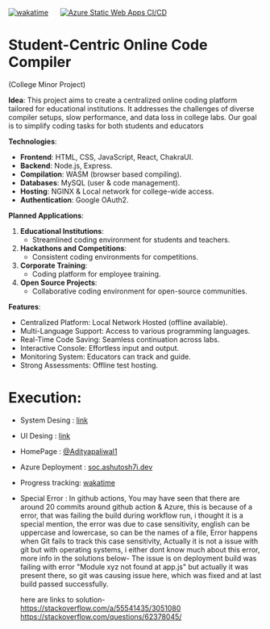 [![wakatime](https://wakatime.com/badge/github/ashutosh7i/Student-Centric_Online_Code_Compiler.svg)](https://wakatime.com/@Ashutosh7i/projects/frclgtzjob) &nbsp;&nbsp;&nbsp;&nbsp;
[![Azure Static Web Apps CI/CD](https://github.com/ashutosh7i/Student-Centric_Online_Code_Compiler/actions/workflows/azure-static-web-apps-ashy-glacier-0f98efe00.yml/badge.svg)](https://github.com/ashutosh7i/Student-Centric_Online_Code_Compiler/actions)

# Student-Centric Online Code Compiler

(College Minor Project)

**Idea**: This project aims to create a centralized online coding platform tailored for educational institutions. It addresses the challenges of diverse compiler setups, slow performance, and data loss in college labs. Our goal is to simplify coding tasks for both students and educators

**Technologies**:

- **Frontend**: HTML, CSS, JavaScript, React, ChakraUI.
- **Backend**: Node.js, Express.
- **Compilation**: WASM (browser based compiling).
- **Databases**: MySQL (user & code management).
- **Hosting**: NGINX & Local network for college-wide access.
- **Authentication**: Google OAuth2.

**Planned Applications**:

1. **Educational Institutions**:
   - Streamlined coding environment for students and teachers.
2. **Hackathons and Competitions**:
   - Consistent coding environments for competitions.
3. **Corporate Training**:
   - Coding platform for employee training.
4. **Open Source Projects**:
   - Collaborative coding environment for open-source communities.

**Features**:

- Centralized Platform: Local Network Hosted (offline available).
- Multi-Language Support: Access to various programming languages.
- Real-Time Code Saving: Seamless continuation across labs.
- Interactive Console: Effortless input and output.
- Monitoring System: Educators can track and guide.
- Strong Assessments: Offline test hosting.

# Execution:

- System Desing : [link](https://excalidraw.com/#json=qb0DsEQw1FVSlGJ51Fcbd,_H-iYM9UnH1Y9iJNsqSdsA)

- UI Desing : [link](https://www.figma.com/file/v9nur0uziSTKFoJjB8nrKN/Untitled?type=design&node-id=0%3A1&mode=design&t=S5AMo840ItijwGYc-1)

* HomePage : [@Adityapaliwal1](https://github.com/adityapaliwal1)

* Azure Deployment : [soc.ashutosh7i.dev](https://soc.ashutosh7i.dev)

* Progress tracking: [wakatime](https://wakatime.com/@Ashutosh7i/projects/frclgtzjob)

* Special Error : In github actions, You may have seen that there are around 20 commits around github action & Azure, this is because of a error, that was failing the build during workflow run, i thought it is a special mention, the error was due to case sensitivity, english can be uppercase and lowercase, so can be the names of a file, Error happens when Git fails to track this case sensitivity, Actually it is not a issue with git but with operating systems, i either dont know much about this error, more info in the solutions below-
  The issue is on deployment build was failing with error "Module xyz not found at app.js" but actually it was present there, so git was causing issue here, which was fixed and at last build passed successfully.

  here are links to solution- <br>
  https://stackoverflow.com/a/55541435/3051080
  https://stackoverflow.com/questions/62378045/
